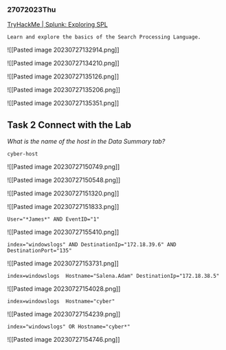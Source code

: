 ### 27072023Thu

[TryHackMe | Splunk: Exploring SPL](https://tryhackme.com/room/splunkexploringspl)

```
Learn and explore the basics of the Search Processing Language.
```

![[Pasted image 20230727132914.png]]

![[Pasted image 20230727134210.png]]

![[Pasted image 20230727135126.png]]

![[Pasted image 20230727135206.png]]


![[Pasted image 20230727135351.png]]

## Task 2 Connect with the Lab

*What is the name of the host in the Data Summary tab?*
```
cyber-host
```

![[Pasted image 20230727150749.png]]


![[Pasted image 20230727150548.png]]

![[Pasted image 20230727151320.png]]

![[Pasted image 20230727151833.png]]

```
User="*James*" AND EventID="1"
```

![[Pasted image 20230727155410.png]]

```
index="windowslogs" AND DestinationIp="172.18.39.6" AND DestinationPort="135"
```

![[Pasted image 20230727153731.png]]

```
index=windowslogs  Hostname="Salena.Adam" DestinationIp="172.18.38.5"
```

![[Pasted image 20230727154028.png]]

```
index=windowslogs  Hostname="cyber"
```

![[Pasted image 20230727154239.png]]

```
index="windowslogs" OR Hostname="cyber*"
```

![[Pasted image 20230727154746.png]]

